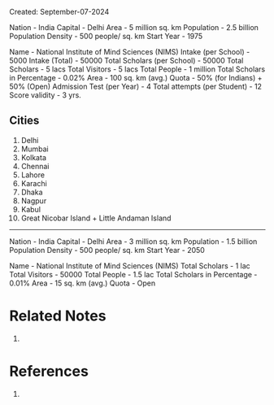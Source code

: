 Created: September-07-2024

Nation - India
Capital - Delhi
Area - 5 million sq. km
Population - 2.5 billion
Population Density - 500 people/ sq. km
Start Year - 1975

Name - National Institute of Mind Sciences (NIMS)
Intake (per School) - 5000
Intake (Total) - 50000
Total Scholars (per School) - 50000
Total Scholars - 5 lacs
Total Visitors - 5 lacs
Total People - 1 million
Total Scholars in Percentage - 0.02%
Area - 100 sq. km (avg.)
Quota - 50% (for Indians) + 50% (Open)
Admission Test (per Year) - 4
Total attempts (per Student) - 12
Score validity - 3 yrs.

## Cities

1. Delhi
2. Mumbai
3. Kolkata
4. Chennai
5. Lahore
6. Karachi
7. Dhaka
8. Nagpur
9. Kabul
10. Great Nicobar Island + Little Andaman Island

___

Nation - India
Capital - Delhi
Area - 3 million sq. km
Population - 1.5 billion
Population Density - 500 people/ sq. km
Start Year - 2050

Name - National Institute of Mind Sciences (NIMS)
Total Scholars - 1 lac
Total Visitors - 50000
Total People - 1.5 lac
Total Scholars in Percentage - 0.01%
Area - 15 sq. km (avg.)
Quota - Open

# Related Notes

1. 
# References

1. 